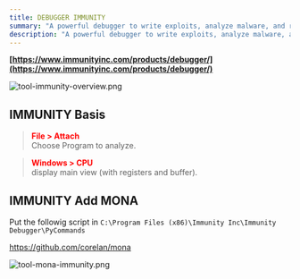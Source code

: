 ```yaml
---
title: DEBUGGER IMMUNITY
summary: "A powerful debugger to write exploits, analyze malware, and reverse engineer binary files."
description: "A powerful debugger to write exploits, analyze malware, and reverse engineer binary files."
---
```


**[https://www.immunityinc.com/products/debugger/](https://www.immunityinc.com/products/debugger/)**

![tool-immunity-overview.png](../attachments/tool-immunity-overview.png)

## IMMUNITY Basis

 > 
 > **<font color=red>File > Attach</font>**</br>
 > Choose Program to analyze.

 > 
 > **<font color=red>Windows > CPU</font>**</br>
 > display main view (with registers and buffer).

## IMMUNITY Add MONA

Put the followig script in `C:\Program Files (x86)\Immunity Inc\Immunity Debugger\PyCommands`

https://github.com/corelan/mona

![tool-mona-immunity.png](../attachments/tool-mona-immunity.png)

